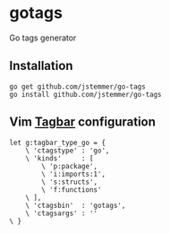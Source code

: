 gotags
======

Go tags generator

Installation
------------
	go get github.com/jstemmer/go-tags
	go install github.com/jstemmer/go-tags

Vim [Tagbar](http://majutsushi.github.com/tagbar/) configuration
------------------------
	let g:tagbar_type_go = {
		\ 'ctagstype' : 'go',
		\ 'kinds'     : [
			\ 'p:package',
			\ 'i:imports:1',
			\ 's:structs',
			\ 'f:functions'
		\ ],
		\ 'ctagsbin'  : 'gotags',
		\ 'ctagsargs' : ''
	\ }
